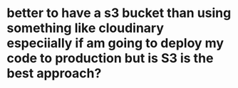 # better to have a s3 bucket than using something like cloudinary especiially if am going to deploy my code to production but is S3 is the best approach?
